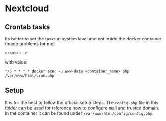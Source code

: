# Nextcloud

## Crontab tasks

Its better to set the tasks at system level and not inside the docker container (made problems for me):

```shell
crontab -e
```
with value:
```
*/5 * * * * docker exec -u www-data <container_name> php /var/www/html/cron.php
```

## Setup

It is for the best to follow the official setup steps. The `config.php` file in this folder can be used for reference how to configure mail and trusted domain. In the container it can be found under `/var/www/html/config/config.php`.